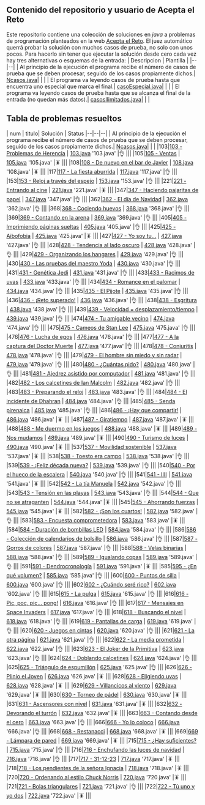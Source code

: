 ## Contenido del repositorio y usuario de Acepta el Reto
Este repositorio contiene una colección de soluciones en *java* a problemas de programación planteados en la web [Acepta el Reto](https://www.aceptaelreto.com/).  El juez automático querrá probar la solución con muchos casos de prueba, no solo con unos pocos. Para hacerlo sin tener que ejecutar la solución desde cero cada vez hay tres alternativas o esquemas de la entrada:
   | Descripcion | Plantilla |
   |--|--|
   | Al principio de la ejecución el programa recibe el número de casos de prueba que se deben procesar, seguido de los casos propiamente dichos.| [Ncasos.java](./src/Ncasos.java)| | |
   | El programa va leyendo casos de prueba hasta que encuentra uno especial que marca el final.| [casoEspecial.java](./src/casoEspecial.java)| | |
   | El programa va leyendo casos de prueba hasta que se alcanza el final de la entrada (no quedan más datos).| [casosIlimitados.java](./src/casosIlimitados.java)| | |



## Tabla de problemas resueltos
| num  | titulo| Solución | Status
|--|--|--|
   | Al principio de la ejecución el programa recibe el número de casos de prueba que se deben procesar, seguido de los casos propiamente dichos.| [Ncasos.java](./src/Ncasos.java)| | |
|103|[103 - Problemas de Herencia](https://www.aceptaelreto.com/problem/statement.php?id=103) | [103.java](./src/103.java) '103.java' |👌 |||
|105|[105 - Ventas](https://www.aceptaelreto.com/problem/statement.php?id=105) | [105.java](./src/105.java) '105.java' |🪳 |||
|108|[108 - De nuevo en el bar de Javier](https://www.aceptaelreto.com/problem/statement.php?id=108) | [108.java](./src/108.java) '108.java' |🪳 |||
|117|[117 - La fiesta aburrida](https://www.aceptaelreto.com/problem/statement.php?id=117) | [117.java](./src/117.java) '117.java' |👌 |||
|153|[153 - Reloj a través del espejo](https://www.aceptaelreto.com/problem/statement.php?id=153) | [153.java](./src/153.java) '153.java' |👌 |||
|221|[221 - Entrando al cine](https://www.aceptaelreto.com/problem/statement.php?id=221) | [221.java](./src/221.java) '221.java' |🪳 |||
|347|[347 - Haciendo pajaritas de papel](https://www.aceptaelreto.com/problem/statement.php?id=347) | [347.java](./src/347.java) '347.java' |👌 |||
|362|[362 - El día de Navidad](https://www.aceptaelreto.com/problem/statement.php?id=362) | [362.java](./src/362.java) '362.java' |👌 |||
|368|[368 - Cociendo huevos](https://www.aceptaelreto.com/problem/statement.php?id=368) | [368.java](./src/368.java) '368.java' |👌 |||
|369|[369 - Contando en la arena](https://www.aceptaelreto.com/problem/statement.php?id=369) | [369.java](./src/369.java) '369.java' |👌 |||
|405|[405 - Imprimiendo páginas sueltas](https://www.aceptaelreto.com/problem/statement.php?id=405) | [405.java](./src/405.java) '405.java' |👌 |||
|425|[425 - Aibofobia](https://www.aceptaelreto.com/problem/statement.php?id=425) | [425.java](./src/425.java) '425.java' |🪳 |||
|427|[427 - Yo soy tu...](https://www.aceptaelreto.com/problem/statement.php?id=427) | [427.java](./src/427.java) '427.java' |👌 |||
|428|[428 - Tendencia al lado oscuro](https://www.aceptaelreto.com/problem/statement.php?id=428) | [428.java](./src/428.java) '428.java' |👌 |||
|429|[429 - Organizando los hangares](https://www.aceptaelreto.com/problem/statement.php?id=429) | [429.java](./src/429.java) '429.java' |👌 |||
|430|[430 - Las pruebas del maestro Yoda](https://www.aceptaelreto.com/problem/statement.php?id=430) | [430.java](./src/430.java) '430.java' |👌 |||
|431|[431 - Genética Jedi](https://www.aceptaelreto.com/problem/statement.php?id=431) | [431.java](./src/431.java) '431.java' |👌 |||
|433|[433 - Racimos de uvas](https://www.aceptaelreto.com/problem/statement.php?id=433) | [433.java](./src/433.java) '433.java' |👌 |||
|434|[434 - Romance en el palomar](https://www.aceptaelreto.com/problem/statement.php?id=434) | [434.java](./src/434.java) '434.java' |👌 |||
|435|[435 - El Pijote](https://www.aceptaelreto.com/problem/statement.php?id=435) | [435.java](./src/435.java) '435.java' |👌 |||
|436|[436 - ¡Reto superado!](https://www.aceptaelreto.com/problem/statement.php?id=436) | [436.java](./src/436.java) '436.java' |👌 |||
|438|[438 - Esgritura](https://www.aceptaelreto.com/problem/statement.php?id=438) | [438.java](./src/438.java) '438.java' |👌 |||
|439|[439 - Velocidad = desplazamiento/tiempo](https://www.aceptaelreto.com/problem/statement.php?id=439) | [439.java](./src/439.java) '439.java' |👌 |||
|474|[474 - Tu amigable vecino](https://www.aceptaelreto.com/problem/statement.php?id=474) | [474.java](./src/474.java) '474.java' |👌 |||
|475|[475 - Cameos de Stan Lee](https://www.aceptaelreto.com/problem/statement.php?id=475) | [475.java](./src/475.java) '475.java' |👌 |||
|476|[476 - Lucha de egos](https://www.aceptaelreto.com/problem/statement.php?id=476) | [476.java](./src/476.java) '476.java' |👌 |||
|477|[477 - A la captura del Doctor Muerte](https://www.aceptaelreto.com/problem/statement.php?id=477) | [477.java](./src/477.java) '477.java' |👌 |||
|478|[478 - Conjuritis](https://www.aceptaelreto.com/problem/statement.php?id=478) | [478.java](./src/478.java) '478.java' |👌 |||
|479|[479 - El hombre sin miedo y sin radar](https://www.aceptaelreto.com/problem/statement.php?id=479) | [479.java](./src/479.java) '479.java' |👌 |||
|480|[480 - ¿Cuántas pido?](https://www.aceptaelreto.com/problem/statement.php?id=480) | [480.java](./src/480.java) '480.java' |👌 |||
|481|[481 - Ajedrez asistido por computador](https://www.aceptaelreto.com/problem/statement.php?id=481) | [481.java](./src/481.java) '481.java' |👌 |||
|482|[482 - Los calcetines de Ian Malcolm](https://www.aceptaelreto.com/problem/statement.php?id=482) | [482.java](./src/482.java) '482.java' |👌 |||
|483|[483 - Preparando el reloj](https://www.aceptaelreto.com/problem/statement.php?id=483) | [483.java](./src/483.java) '483.java' |👌 |||
|484|[484 - El incidente de Dhahran](https://www.aceptaelreto.com/problem/statement.php?id=484) | [484.java](./src/484.java) '484.java' |👌 |||
|485|[485 - Senda pirenaica](https://www.aceptaelreto.com/problem/statement.php?id=485) | [485.java](./src/485.java) '485.java' |👌 |||
|486|[486 - ¡Hay que compartir!](https://www.aceptaelreto.com/problem/statement.php?id=486) | [486.java](./src/486.java) '486.java' |🪳 |||
|487|[487 - Giratiempo](https://www.aceptaelreto.com/problem/statement.php?id=487) | [487.java](./src/487.java) '487.java' |🪳 |||
|488|[488 - Me duermo en los juegos](https://www.aceptaelreto.com/problem/statement.php?id=488) | [488.java](./src/488.java) '488.java' |🪳 |||
|489|[489 - Nos mudamos](https://www.aceptaelreto.com/problem/statement.php?id=489) | [489.java](./src/489.java) '489.java' |🪳 |||
|490|[490 - Turismo de luces](https://www.aceptaelreto.com/problem/statement.php?id=490) | [490.java](./src/490.java) '490.java' |🪳 |||
|537|[537 - Movilidad sostenible](https://www.aceptaelreto.com/problem/statement.php?id=537) | [537.java](./src/537.java) '537.java' |🪳 |||
|538|[538 - Toesto era campo](https://www.aceptaelreto.com/problem/statement.php?id=538) | [538.java](./src/538.java) '538.java' |👌 |||
|539|[539 - ¡Feliz década nueva?](https://www.aceptaelreto.com/problem/statement.php?id=539) | [539.java](./src/539.java) '539.java' |👌 |||
|540|[540 - Por el hueco de la escalera](https://www.aceptaelreto.com/problem/statement.php?id=540) | [540.java](./src/540.java) '540.java' |👌 |||
|541|[541 - IIII](https://www.aceptaelreto.com/problem/statement.php?id=541) | [541.java](./src/541.java) '541.java' |🪳 |||
|542|[542 - La tía Manuela](https://www.aceptaelreto.com/problem/statement.php?id=542) | [542.java](./src/542.java) '542.java' |👌 |||
|543|[543 - Tensión en las playas](https://www.aceptaelreto.com/problem/statement.php?id=543) | [543.java](./src/543.java) '543.java' |👌 |||
|544|[544 - Que no se atraganten](https://www.aceptaelreto.com/problem/statement.php?id=544) | [544.java](./src/544.java) '544.java' |🪳 |||
|545|[545 - Ahorrando fuerzas](https://www.aceptaelreto.com/problem/statement.php?id=545) | [545.java](./src/545.java) '545.java' |🪳 |||
|582|[582 - ¡Son los cuartos!](https://www.aceptaelreto.com/problem/statement.php?id=582) | [582.java](./src/582.java) '582.java' |👌 |||
|583|[583 - Encuesta comprometedora](https://www.aceptaelreto.com/problem/statement.php?id=583) | [583.java](./src/583.java) '583.java' |🪳 |||
|584|[584 - Duración de bombillas LED](https://www.aceptaelreto.com/problem/statement.php?id=584) | [584.java](./src/584.java) '584.java' |👌 |||
|586|[586 - Colección de calendarios de bolsillo](https://www.aceptaelreto.com/problem/statement.php?id=586) | [586.java](./src/586.java) '586.java' |👌 |||
|587|[587 - Gorros de colores](https://www.aceptaelreto.com/problem/statement.php?id=587) | [587.java](./src/587.java) '587.java' |👌 |||
|588|[588 - Velas binarias](https://www.aceptaelreto.com/problem/statement.php?id=588) | [588.java](./src/588.java) '588.java' |👌 |||
|589|[589 - Igualando copas](https://www.aceptaelreto.com/problem/statement.php?id=589) | [589.java](./src/589.java) '589.java' |👌 |||
|591|[591 - Dendrocronología](https://www.aceptaelreto.com/problem/statement.php?id=591) | [591.java](./src/591.java) '591.java' |🪳 |||
|585|[595 - ¿En qué volumen?](https://www.aceptaelreto.com/problem/statement.php?id=585) | [585.java](./src/585.java) '585.java' |👌 |||
|600|[600 - Puntos de silla](https://www.aceptaelreto.com/problem/statement.php?id=600) | [600.java](./src/600.java) '600.java' |👌 |||
|602|[602 - ¿Cuándo seré rico?](https://www.aceptaelreto.com/problem/statement.php?id=602) | [602.java](./src/602.java) '602.java' |👌 |||
|615|[615 - La pulga](https://www.aceptaelreto.com/problem/statement.php?id=615) | [615.java](./src/615.java) '615.java' |👌 |||
|616|[616 - Pic, poc, pic... pong!](https://www.aceptaelreto.com/problem/statement.php?id=616) | [616.java](./src/616.java) '616.java' |👌 |||
|617|[617 - Mensajes en Space Invaders](https://www.aceptaelreto.com/problem/statement.php?id=617) | [617.java](./src/617.java) '617.java' |👌 |||
|618|[618 - Buscando el nivel](https://www.aceptaelreto.com/problem/statement.php?id=618) | [618.java](./src/618.java) '618.java' |👌 |||
|619|[619 - Pantallas de carga](https://www.aceptaelreto.com/problem/statement.php?id=619) | [619.java](./src/619.java) '619.java' |👌 |||
|620|[620 - Juegos en cintas](https://www.aceptaelreto.com/problem/statement.php?id=620) | [620.java](./src/620.java) '620.java' |👌 |||
|621|[621 - La otra página](https://www.aceptaelreto.com/problem/statement.php?id=621) | [621.java](./src/621.java) '621.java' |👌 |||
|622|[622 - La media prometida](https://www.aceptaelreto.com/problem/statement.php?id=622) | [622.java](./src/622.java) '622.java' |👌 |||
|623|[623 - El Joker de la Primitiva](https://www.aceptaelreto.com/problem/statement.php?id=623) | [623.java](./src/623.java) '623.java' |👌 |||
|624|[624 - Doblando calcetines](https://www.aceptaelreto.com/problem/statement.php?id=624) | [624.java](./src/624.java) '624.java' |👌 |||
|625|[625 - Triángulo de espumillón](https://www.aceptaelreto.com/problem/statement.php?id=625) | [625.java](./src/625.java) '625.java' |👌 |||
|626|[626 - Plinio el Joven](https://www.aceptaelreto.com/problem/statement.php?id=626) | [626.java](./src/626.java) '626.java' |🪳 |||
|628|[628 - Eligiendo uvas](https://www.aceptaelreto.com/problem/statement.php?id=628) | [628.java](./src/628.java) '628.java' |🪳 |||
|629|[629 - Villancicos al viento](https://www.aceptaelreto.com/problem/statement.php?id=629) | [629.java](./src/629.java) '629.java' |🪳 |||
|630|[630 - Torneo de pádel](https://www.aceptaelreto.com/problem/statement.php?id=630) | [630.java](./src/630.java) '630.java' |🪳 |||
|631|[631 - Ascensores con nivel](https://www.aceptaelreto.com/problem/statement.php?id=631) | [631.java](./src/631.java) '631.java' |🪳 |||
|632|[632 - Devorando el turrón](https://www.aceptaelreto.com/problem/statement.php?id=632) | [632.java](./src/632.java) '632.java' |🪳 |||
|663|[663 - Contando desde el cero](https://www.aceptaelreto.com/problem/statement.php?id=663) | [663.java](./src/663.java) '663.java' |👌 |||
|666|[666 - Yo lo coloco](https://www.aceptaelreto.com/problem/statement.php?id=666) | [666.java](./src/666.java) '666.java' |👌 |||
|668|[668 - Restanacci](https://www.aceptaelreto.com/problem/statement.php?id=668) | [668.java](./src/668.java) '668.java' |🪳 |||
|669|[669 - Lámpara de pared](https://www.aceptaelreto.com/problem/statement.php?id=669) | [669.java](./src/669.java) '669.java' |🪳 |||
|715|[715 - ¿Hay suficientes?](https://www.aceptaelreto.com/problem/statement.php?id=715) | [715.java](./src/715.java) '715.java' |👌 |||
|716|[716 - Enchufando las luces de navidad](https://www.aceptaelreto.com/problem/statement.php?id=716) | [716.java](./src/716.java) '716.java' |👌 |||
|717|[717 - 31-12-23](https://www.aceptaelreto.com/problem/statement.php?id=717) | [717.java](./src/717.java) '717.java' |🪳 |||
|718|[718 - Los pendientes de la señora Ignacia](https://www.aceptaelreto.com/problem/statement.php?id=718) | [718.java](./src/718.java) '718.java' |🪳 |||
|720|[720 - Ordenando al estilo Chuck Norris](https://www.aceptaelreto.com/problem/statement.php?id=720) | [720.java](./src/720.java) '720.java' |🪳 |||
|721|[721 - Bolas triangulares](https://www.aceptaelreto.com/problem/statement.php?id=721) | [721.java](./src/721.java) '721.java' |👌 |||
|722|[722 - Tú uno y yo dos](https://www.aceptaelreto.com/problem/statement.php?id=722) | [722.java](./src/722.java) '722.java' |🪳 |||
